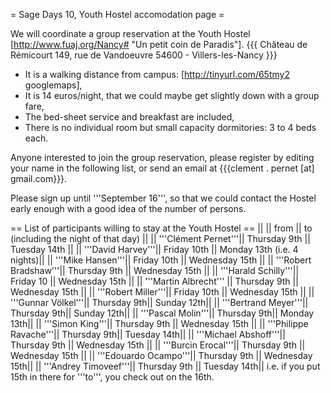 = Sage Days 10, Youth Hostel accomodation page =

We will coordinate a group reservation at the Youth Hostel [http://www.fuaj.org/Nancy# "Un petit coin de Paradis"].
{{{
Château de Rémicourt
149, rue de Vandoeuvre
54600 - Villers-les-Nancy
}}}

 * It is a walking distance from campus: [http://tinyurl.com/65tmy2 googlemaps],
 * It is 14 euros/night, that we could maybe get slightly down with a group fare,
 * The bed-sheet service and breakfast are included,
 * There is no individual room but small capacity dormitories: 3 to 4 beds each.

Anyone interested to join the group reservation, please register by editing your name in the following list, or send an email at {{{clement . pernet [at] gmail.com}}}.

Please sign up until '''September 16''', so that we could contact the Hostel early enough with a good idea of the number of persons.

== List of participants willing to stay at the Youth Hostel ==
||                     || from       || to (including the night of that day) ||
|| '''Clément Pernet'''||  Thursday 9th || Tuesday 14th ||
|| '''David Harvey'''|| Friday 10th || Monday 13th (i.e. 4 nights)||
|| '''Mike Hansen'''|| Friday 10th || Wednesday 15th ||
|| '''Robert Bradshaw'''|| Thursday 9th || Wednesday 15th ||
|| '''Harald Schilly'''|| Friday 10 || Wednesday 15th ||
|| '''Martin Albrecht''' || Thursday 9th || Wednesday 15th ||
|| '''Robert Miller'''|| Friday 10th || Wednesday 15th ||
|| '''Gunnar Völkel'''|| Thursday 9th|| Sunday 12th||
|| '''Bertrand Meyer'''|| Thursday 9th|| Sunday 12th||
|| '''Pascal Molin'''|| Thursday 9th|| Monday 13th||
|| '''Simon King'''||  Thursday 9th || Wednesday 15th ||
|| '''Philippe Ravache'''|| Thursday 9th|| Tuesday 14th||
|| '''Michael Abshoff'''||  Thursday 9th || Wednesday 15th ||
|| '''Burcin Erocal'''||  Thursday 9th || Wednesday 15th ||
|| '''Edouardo Ocampo'''|| Thursday 9th || Wednesday 15th||
|| '''Andrey Timoveef'''|| Thursday 9th || Tuesday 14th||
i.e. if you put 15th in there for '''to''', you check out on the 16th.
